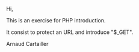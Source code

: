 Hi,

This is an exercise for PHP introduction.

It consist to protect an URL and introduce "$_GET".

Arnaud Cartailler
